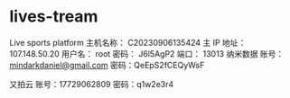 # lives-tream
Live sports platform
主机名称：
C20230906135424
主 IP 地址：
107.148.50.20
用户名：
root
密码：
J6l5AgP2
端口：
13013
纳米数据
账号：mindarkdaniel@gmail.com
密码：QeEpS2fCEQyWsF

又拍云
账号：17729062809
密码：q1w2e3r4